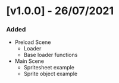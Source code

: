# [v1.0.0] - 26/07/2021

### Added

- Preload Scene
  - Loader
  - Base loader functions
- Main Scene
  - Spritesheet example
  - Sprite object example
